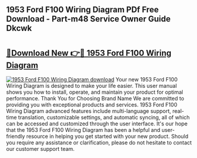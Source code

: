 ## 1953 Ford F100 Wiring Diagram PDf Free Download - Part-m48 Service Owner Guide Dkcwk

# <h2><a href="http://dfm85ze.blite.top/?on=1953+Ford+F100+Wiring+Diagram">🔗Download New 👉🔴 1953 Ford F100 Wiring Diagram</a></h2>

[![1953 Ford F100 Wiring Diagram download](https://i.imgur.com/lujVjoI.png)](http://dfm85ze.blite.top/?on=1953+Ford+F100+Wiring+Diagram)
Your new 1953 Ford F100 Wiring Diagram is designed to make your life easier. This user manual shows you how to install, operate, and maintain your product for optimal performance. Thank You for Choosing Brand Name We are committed to providing you with exceptional products and services. 1953 Ford F100 Wiring Diagram advanced features include multi-language support, real-time translation, customizable settings, and automatic syncing, all of which can be accessed and customized through the user interface. It's our hope that the 1953 Ford F100 Wiring Diagram has been a helpful and user-friendly resource in helping you get started with your new product. Should you require any assistance or clarification, please do not hesitate to contact our customer support team.
